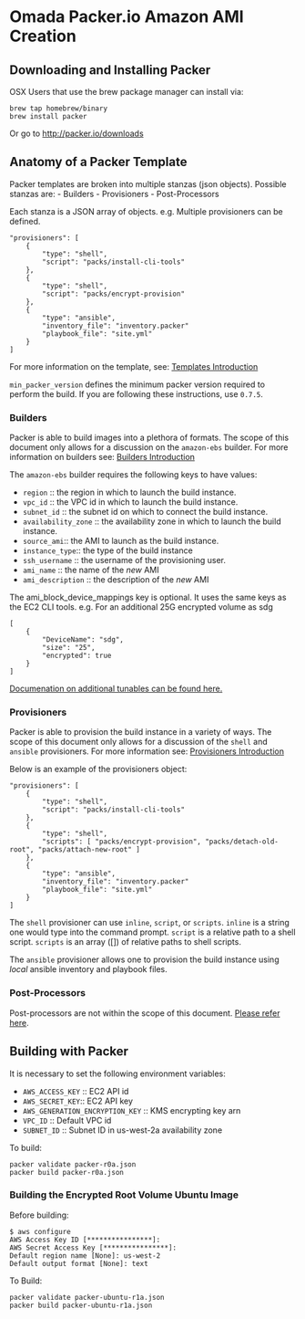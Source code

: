 # Omada Packer.io Amazon AMI Creation

## Downloading and Installing Packer

OSX Users that use the brew package manager can install via:

```
brew tap homebrew/binary
brew install packer
```

Or go to http://packer.io/downloads

## Anatomy of a Packer Template

Packer templates are broken into multiple stanzas (json objects). Possible stanzas are:
    - Builders
    - Provisioners
    - Post-Processors

Each stanza is a JSON array of objects.
e.g. Multiple provisioners can be defined.
```
"provisioners": [
    {
        "type": "shell",
        "script": "packs/install-cli-tools"
    },
    {
        "type": "shell",
        "script": "packs/encrypt-provision"
    },
    {
        "type": "ansible",
        "inventory_file": "inventory.packer"
        "playbook_file": "site.yml"
    }
]
```

For more information on the template, see: [Templates Introduction](http://packer.io/docs/templates/introduction.html)

`min_packer_version` defines the minimum packer version required to perform the build. If you are following these instructions, use `0.7.5`.

### Builders

Packer is able to build images into a plethora of formats. The scope of this document only allows for a discussion on the `amazon-ebs` builder. For more information on builders see: [Builders Introduction](http://packer.io/docs/templates/builders.html)

The `amazon-ebs` builder requires the following keys to have values:
* `region` :: the region in which to launch the build instance.
* `vpc_id` :: the VPC id in which to launch the build instance.
* `subnet_id` :: the subnet id on which to connect the build instance.
* `availability_zone` :: the availability zone in which to launch the build instance.
* `source_ami`:: the AMI to launch as the build instance.
* `instance_type`:: the type of the build instance
* `ssh_username` :: the username of the provisioning user.
* `ami_name` :: the name of the *new* AMI
* `ami_description` :: the description of the *new* AMI

The ami_block_device_mappings key is optional. It uses the same keys as the EC2 CLI tools.
e.g. For an additional 25G encrypted volume as sdg
```
[
    {
        "DeviceName": "sdg",
        "size": "25",
        "encrypted": true
    }
]
```

[Documenation on additional tunables can be found here.](http://packer.io/docs/builders/amazon.html)

### Provisioners

Packer is able to provision the build instance in a variety of ways. The scope of this document only allows for a discussion of the `shell` and `ansible` provisioners. For more information see: [Provisioners Introduction](http://packer.io/docs/templates/provisioners.html)

Below is an example of the provisioners object:
```
"provisioners": [
    {
        "type": "shell",
        "script": "packs/install-cli-tools"
    },
    {
        "type": "shell",
        "scripts": [ "packs/encrypt-provision", "packs/detach-old-root", "packs/attach-new-root" ]
    },
    {
        "type": "ansible",
        "inventory_file": "inventory.packer"
        "playbook_file": "site.yml"
    }
]
```

The `shell` provisioner can use `inline`, `script`, or `scripts`. `inline` is a string one would type into the command prompt. `script` is a relative path to a shell script. `scripts` is an array ([]) of relative paths to shell scripts.

The `ansible` provisioner allows one to provision the build instance using *local* ansible inventory and playbook files.

### Post-Processors

Post-processors are not within the scope of this document. [Please refer here](http://packer.io/docs/templates/post-processors.html).

## Building with Packer

It is necessary to set the following environment variables:
* `AWS_ACCESS_KEY` :: EC2 API id
* `AWS_SECRET_KEY`:: EC2 API key
* `AWS_GENERATION_ENCRYPTION_KEY` :: KMS encrypting key arn
* `VPC_ID` :: Default VPC id
* `SUBNET_ID` :: Subnet ID in us-west-2a availability zone

To build:
```
packer validate packer-r0a.json
packer build packer-r0a.json
```

### Building the Encrypted Root Volume Ubuntu Image

Before building:
```
$ aws configure
AWS Access Key ID [****************]: 
AWS Secret Access Key [****************]: 
Default region name [None]: us-west-2
Default output format [None]: text
```

To Build:
```
packer validate packer-ubuntu-r1a.json
packer build packer-ubuntu-r1a.json
```
